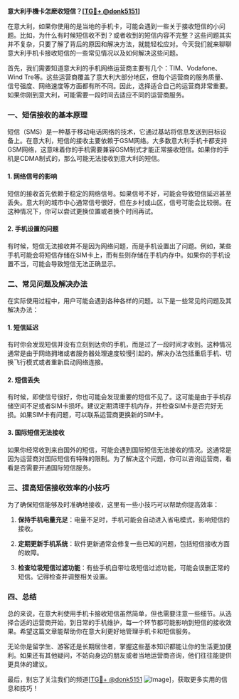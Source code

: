 **意大利手機卡怎麽收短信？[[TG💪+ @donk5151](https://t.me/s/donk5151)]**

在意大利，如果你使用的是当地的手机卡，可能会遇到一些关于接收短信的小问题。比如，为什么有时候短信收不到？或者收到的短信内容不完整？这些问题其实并不复杂，只要了解了背后的原因和解决方法，就能轻松应对。今天我们就来聊聊意大利手机卡接收短信的一些常见情况以及如何解决这些问题。

首先，我们需要知道意大利的手机网络运营商主要有几个：TIM、Vodafone、Wind Tre等。这些运营商覆盖了意大利大部分地区，但每个运营商的服务质量、信号强度、网络速度等方面都有所不同。因此，选择适合自己的运营商非常重要。如果你刚到意大利，可能需要一段时间去适应不同的运营商服务。

### 一、短信接收的基本原理

短信（SMS）是一种基于移动电话网络的技术，它通过基站将信息发送到目标设备上。在意大利，短信的接收主要依赖于GSM网络。大多数意大利手机卡都支持GSM网络，这意味着你的手机需要兼容GSM制式才能正常接收短信。如果你的手机是CDMA制式的，那么可能无法接收到意大利的短信。

#### 1. 网络信号的影响

短信的接收首先依赖于稳定的网络信号。如果信号不好，可能会导致短信延迟甚至丢失。意大利的城市中心通常信号很好，但在乡村或山区，信号可能会比较弱。在这种情况下，你可以尝试更换位置或者换个时间再试。

#### 2. 手机设置的问题

有时候，短信无法接收并不是因为网络问题，而是手机设置出了问题。例如，某些手机可能会将短信存储在SIM卡上，而有些则存储在手机内存中。如果你的手机设置不当，可能会导致短信无法正确显示。

### 二、常见问题及解决办法

在实际使用过程中，用户可能会遇到各种各样的问题。以下是一些常见的问题及其解决办法：

#### 1. 短信延迟

有时你会发现短信并没有立刻到达你的手机，而是过了一段时间才收到。这种情况通常是由于网络拥堵或者服务器处理速度较慢引起的。解决办法包括重启手机、切换飞行模式或者重新启动网络连接。

#### 2. 短信丢失

有时候，即使信号很好，你也可能会发现重要的短信不见了。这可能是由于手机存储空间不足或者SIM卡损坏。建议定期清理手机内存，并检查SIM卡是否完好无损。如果SIM卡有问题，可以联系运营商更换新的SIM卡。

#### 3. 国际短信无法接收

如果你经常收到来自国外的短信，可能会遇到国际短信无法接收的情况。这通常是因为运营商对国际短信有特殊的限制。为了解决这个问题，你可以咨询运营商，看看是否需要开通国际短信服务。

### 三、提高短信接收效率的小技巧

为了确保短信能够及时准确地接收，这里有一些小技巧可以帮助你提高效率：

1. **保持手机电量充足**：电量不足时，手机可能会自动进入省电模式，影响短信的接收。
   
2. **定期更新手机系统**：软件更新通常会修复一些已知的问题，包括短信接收方面的故障。

3. **检查垃圾短信过滤功能**：有些手机自带垃圾短信过滤功能，可能会误删正常的短信。记得检查并调整相关设置。

### 四、总结

总的来说，在意大利使用手机卡接收短信虽然简单，但也需要注意一些细节。从选择合适的运营商开始，到日常的手机维护，每一个环节都可能影响到短信的接收效果。希望这篇文章能帮助你在意大利更好地管理手机卡和短信服务。

无论你是留学生、游客还是长期居住者，掌握这些基本知识都能让你的生活更加便利。如果还有其他疑问，不妨向身边的朋友或者当地运营商咨询，他们往往能提供更具体的建议。

最后，别忘了关注我们的频道[[TG💪+ @donk5151](https://t.me/s/donk5151) ![Image](https://i.postimg.cc/rwNCRYN7/Snipaste-2025-04-30-17-27-05.png)]，获取更多实用的信息和技巧！